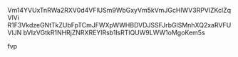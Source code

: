 Vm14YVUxTnRWa2RXV0d4VFlUSm9WbGxyVm5kVmJGcHlWV3RPVlZKclZqVlVi
R1F3VkdzeGNtTkZUbFpTCmJFWXpWWHBDVDJSSFJrbGlSMnhXQ2xaRVFUVlJN
bVIzVGtkR1NHRjZNRXREYlRsb1lsRTlQUW9LWW1oMgoKem5s

fvp
